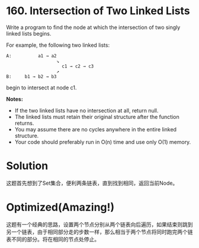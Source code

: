 # 160. Intersection of Two Linked Lists

Write a program to find the node at which the intersection of two singly linked lists begins.


For example, the following two linked lists:

	A:          a1 → a2
	                   ↘
	                     c1 → c2 → c3
	                   ↗            
	B:     b1 → b2 → b3

begin to intersect at node c1.

**Notes:**

- If the two linked lists have no intersection at all, return null.
- The linked lists must retain their original structure after the function returns.
- You may assume there are no cycles anywhere in the entire linked structure.
- Your code should preferably run in O(n) time and use only O(1) memory.

# Solution

这题首先想到了Set集合，便利两条链表，直到找到相同，返回当前Node。

# Optimized(Amazing!)

这题有一个经典的思路，设置两个节点分别从两个链表向后遍历，如果结束则跳到另一个链表，由于相同部分走的步数一样，那么相当于两个节点将同时跑完两个链表不同的部分。将在相同的节点处停止。